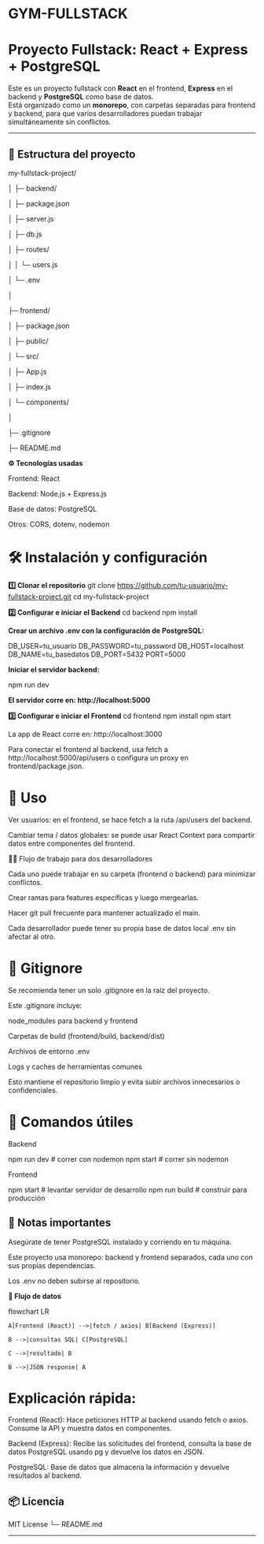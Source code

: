 # GYM-FULLSTACK
# Proyecto Fullstack: React + Express + PostgreSQL

Este es un proyecto fullstack con **React** en el frontend, **Express** en el backend y **PostgreSQL** como base de datos.  
Está organizado como un **monorepo**, con carpetas separadas para frontend y backend, para que varios desarrolladores puedan trabajar simultáneamente sin conflictos.

---

## 📂 Estructura del proyecto

my-fullstack-project/

│
├─ backend/

│   ├─ package.json

│   ├─ server.js

│   ├─ db.js

│   ├─ routes/

│   │   └─ users.js

│   └─ .env


│

├─ frontend/

│   ├─ package.json

│   ├─ public/

│   └─ src/

│       ├─ App.js

│       ├─ index.js

│       └─ components/

│

├─ .gitignore

├─ README.md



**⚙️ Tecnologías usadas**

Frontend: React

Backend: Node.js + Express.js

Base de datos: PostgreSQL

Otros: CORS, dotenv, nodemon

# 🛠️ Instalación y configuración
**1️⃣ Clonar el repositorio**
git clone https://github.com/tu-usuario/my-fullstack-project.git
cd my-fullstack-project

**2️⃣ Configurar e iniciar el Backend**
cd backend
npm install


**Crear un archivo .env con la configuración de PostgreSQL:**

DB_USER=tu_usuario
DB_PASSWORD=tu_password
DB_HOST=localhost
DB_NAME=tu_basedatos
DB_PORT=5432
PORT=5000


**Iniciar el servidor backend:**

npm run dev


**El servidor corre en: http://localhost:5000**

**3️⃣ Configurar e iniciar el Frontend**
cd frontend
npm install
npm start


La app de React corre en: http://localhost:3000

Para conectar el frontend al backend, usa fetch a http://localhost:5000/api/users o configura un proxy en frontend/package.json.

# 🔹 Uso

Ver usuarios: en el frontend, se hace fetch a la ruta /api/users del backend.

Cambiar tema / datos globales: se puede usar React Context para compartir datos entre componentes del frontend.

🧑‍💻 Flujo de trabajo para dos desarrolladores

Cada uno puede trabajar en su carpeta (frontend o backend) para minimizar conflictos.

Crear ramas para features específicas y luego mergearlas.

Hacer git pull frecuente para mantener actualizado el main.

Cada desarrollador puede tener su propia base de datos local .env sin afectar al otro.

# 🔹 Gitignore

Se recomienda tener un solo .gitignore en la raíz del proyecto.

Este .gitignore incluye:

node_modules para backend y frontend

Carpetas de build (frontend/build, backend/dist)

Archivos de entorno .env

Logs y caches de herramientas comunes

Esto mantiene el repositorio limpio y evita subir archivos innecesarios o confidenciales.

# 🔹 Comandos útiles

Backend

npm run dev     # correr con nodemon
npm start       # correr sin nodemon


Frontend

npm start       # levantar servidor de desarrollo
npm run build   # construir para producción

## 📌 Notas importantes

Asegúrate de tener PostgreSQL instalado y corriendo en tu máquina.

Este proyecto usa monorepo: backend y frontend separados, cada uno con sus propias dependencias.

Los .env no deben subirse al repositorio.

**🔹 Flujo de datos**

flowchart LR

    A[Frontend (React)] -->|fetch / axios| B[Backend (Express)]
    
    B -->|consultas SQL| C[PostgreSQL]
    
    C -->|resultado| B
    
    B -->|JSON response| A
    


# Explicación rápida:

Frontend (React): Hace peticiones HTTP al backend usando fetch o axios. Consume la API y muestra datos en componentes.

Backend (Express): Recibe las solicitudes del frontend, consulta la base de datos PostgreSQL usando pg y devuelve los datos en JSON.

PostgreSQL: Base de datos que almacena la información y devuelve resultados al backend.

## 📦 Licencia

MIT License
└─ README.md

---
